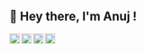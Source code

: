 ## 👋 Hey there, I'm Anuj !

<a href='https://www.linkedin.com/in/ajraj27/'><img align='left' alt="linkedin" src="https://cdn.jsdelivr.net/npm/simple-icons@v3/icons/linkedin.svg" height='18px'/></a>
<a href='https://twitter.com/ajraj27/'><img align='left' alt="twitter" src="https://cdn.jsdelivr.net/npm/simple-icons@v3/icons/twitter.svg" height='18px'/><a>
<a href='https://www.facebook.com/anuj.raj.5895'><img align='left' alt="facebook" src="https://cdn.jsdelivr.net/npm/simple-icons@v3/icons/facebook.svg" height='18px'/></a>
<a href='https://www.chess.com/member/ajraj27/'><img align='left' alt="chess.com" src="https://svgsilh.com/svg/36311.svg" height='18px'/></a>







